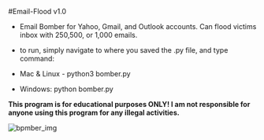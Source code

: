 #Email-Flood v1.0
* Email Bomber for Yahoo, Gmail, and Outlook accounts. Can flood victims inbox with 250,500, or 1,000 emails.

* to run, simply navigate to where you saved the .py file, and type command: 

* Mac & Linux - python3 bomber.py 

* Windows: python bomber.py

**This program is for educational purposes ONLY! I am not responsible for anyone using this program for any illegal activities.**

![bpmber_img](https://user-images.githubusercontent.com/122578356/212561290-675b1b56-811c-4333-ac30-f9f1d669c0db.png)

